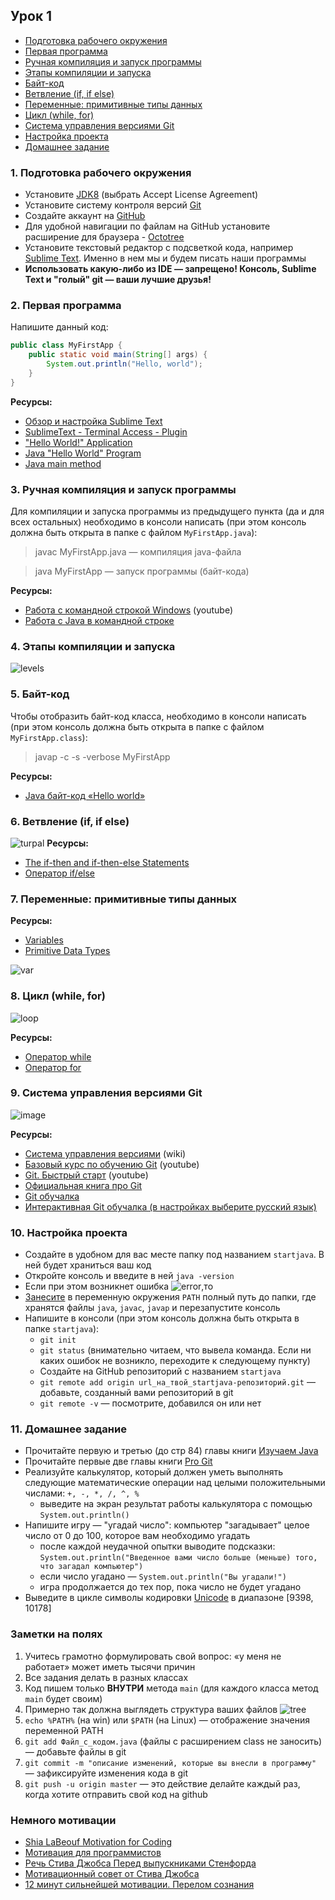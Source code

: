 ## Урок 1

- [Подготовка рабочего окружения](#1)
- [Первая программа](#2)
- [Ручная компиляция и запуск программы](#3)
- [Этапы компиляции и запуска](#4)
- [Байт-код](#5)
- [Ветвление (if, if else)](#6)
- [Переменные: примитивные типы данных](#7)
- [Цикл (while, for)](#8)
- [Система управления версиями Git](#9)
- [Настройка проекта](#10)
- [Домашнее задание](#11)

### <a name="1">1. Подготовка рабочего окружения</a>
- Установите [JDK8](http://www.oracle.com/technetwork/java/javase/downloads/jdk8-downloads-2133151.html) (выбрать Accept License Agreement)
- Установите систему контроля версий [Git](http://git-scm.com/downloads)
- Создайте аккаунт на [GitHub](https://github.com/)
- Для удобной навигации по файлам на GitHub установите расширение для браузера - [Octotree](https://habrahabr.ru/post/223527/)
- Установите текстовый редактор с подсветкой кода, например [Sublime Text](https://www.sublimetext.com/). Именно в нем мы и будем писать наши программы
- **Использовать какую-либо из IDE — запрещено! Консоль, Sublime Text и "голый" git — ваши лучшие друзья!**

### <a name="2">2. Первая программа</a>

Напишите данный код:

``` java
public class MyFirstApp {	
	public static void main(String[] args) {
		System.out.println("Hello, world");
	}
}
```
**Ресурсы:**
- [Обзор и настройка Sublime Text](https://xakep.ru/2014/07/28/sublime-text-not-for-coding/)
- [SublimeText - Terminal Access - Plugin](https://www.youtube.com/watch?v=4hZvb8sr1cE)
- ["Hello World!" Application](https://docs.oracle.com/javase/tutorial/getStarted/application/index.html)
- [Java "Hello World" Program](https://www.journaldev.com/481/java-hello-world-program)
- [Java main method](https://www.journaldev.com/12552/public-static-void-main-string-args-java-main-method)

### <a name="3">3. Ручная компиляция и запуск программы</a>
Для компиляции и запуска программы из предыдущего пункта (да и для всех остальных) необходимо в консоли написать (при этом консоль должна быть открыта в папке с файлом `MyFirstApp.java`):
>javac MyFirstApp.java — компиляция java-файла

>java MyFirstApp — запуск программы (байт-кода)

**Ресурсы:**
- [Работа с командной строкой Windows](https://www.youtube.com/watch?v=8_tkUJhuogA) (youtube)
- [Работа с Java в командной строке](https://habr.com/post/125210/)

### <a name="4">4. Этапы компиляции и запуска</a>
![levels](https://user-images.githubusercontent.com/29703461/39407954-5ff88c7c-4bd7-11e8-96d6-1456d6673a45.png)

### <a name="5">5. Байт-код</a>
Чтобы отобразить байт-код класса, необходимо в консоли написать (при этом консоль должна быть открыта в папке с файлом `MyFirstApp.class`):
>javap -c -s -verbose MyFirstApp

**Ресурсы:**

- [Java байт-код «Hello world»](https://habr.com/post/264919/)

### <a name="6">6. Ветвление (if, if else)</a>
![turpal](https://user-images.githubusercontent.com/29703461/39215173-9afa64b4-481f-11e8-9731-fa60a8439f71.jpg)
**Ресурсы:**

- [The if-then and if-then-else Statements](https://docs.oracle.com/javase/tutorial/java/nutsandbolts/if.html)
- [Оператор if/else](http://pr0java.blogspot.ru/2015/04/ifelse.html)

### <a name="7">7. Переменные: примитивные типы данных</a>
**Ресурсы:**

- [Variables](https://docs.oracle.com/javase/tutorial/java/nutsandbolts/variables.html)
- [Primitive Data Types](https://docs.oracle.com/javase/tutorial/java/nutsandbolts/datatypes.html)

![var](https://user-images.githubusercontent.com/29703461/39386134-d0843ce6-4a7b-11e8-8a0f-94224b256386.png)

### <a name ="8">8. Цикл (while, for)</a>
![loop](https://user-images.githubusercontent.com/29703461/39228479-100883f2-4867-11e8-9d63-5d18e455aaa2.jpeg)

**Ресурсы:**

- [Оператор while](http://pr0java.blogspot.ru/2015/04/java-1.html)
- [Оператор for](http://pr0java.blogspot.ru/2015/04/for-foreach.html)

### <a name ="9">9. Система управления версиями Git</a>
![image](https://cloud.githubusercontent.com/assets/18701152/15219746/9295a2fe-186d-11e6-876b-c61cc9be71e4.png)

**Ресурсы:**

  - [Система управления версиями](https://ru.wikipedia.org/wiki/Система_управления_версиями) (wiki)
  - [Базовый курс по обучению Git](https://www.youtube.com/playlist?list=PLIU76b8Cjem5B3sufBJ_KFTpKkMEvaTQR) (youtube)
  - [Git. Быстрый старт](https://www.youtube.com/watch?v=4-NX17Ip-xQ&list=PLmRNNqEA7JoM77hOJkPrLOfJQGizCLR3P) (youtube)
  - [Официальная книга про Git](https://git-scm.com/book/ru/v2)
  - [Git обучалка](https://githowto.com/ru)
  - [Интерактивная Git обучалка (в настройках выберите русский язык)](http://learngitbranching.js.org)
  
### <a name="10">10. Настройка проекта</a>
- Создайте в удобном для вас месте папку под названием `startjava`. В ней будет храниться ваш код
- Откройте консоль и введите в ней `java -version`
- Если при этом возникнет ошибка
![error](https://user-images.githubusercontent.com/29703461/39296698-4796325e-494a-11e8-8ac5-53cf4b3c3e6d.jpg),то
- [Занесите](https://www.java.com/ru/download/help/path.xml) в переменную окружения `PATH` полный путь до папки, где хранятся файлы `java`, `javac`, `javap` и перезапустите консоль
- Напишите в консоли (при этом консоль должна быть открыта в папке `startjava`): 
  - `git init`
  - `git status` (внимательно читаем, что вывела команда. Если ни каких ошибок не возникло, переходите к следующему пункту)
  - Создайте на GitHub репозиторий с названием `startjava`
  - `git remote add origin url_на_твой_startjava-репозиторий.git` — добавьте, созданный вами репозиторий в git
  - `git remote -v` — посмотрите, добавился он или нет

### <a name="11">11. Домашнее задание</a>
- Прочитайте первую и третью (до стр 84) главы книги [Изучаем Java](https://www.ozon.ru/context/detail/id/7821666/)
- Прочитайте первые две главы книги [Pro Git](https://git-scm.com/book/ru/v2)
- Реализуйте калькулятор, который должен уметь выполнять следующие математические операции над целыми положительными числами: `+, -, *, /, ^, %`
  - выведите на экран результат работы калькулятора с помощью `System.out.println()`
- Напишите игру — "угадай число": компьютер "загадывает" целое число от 0 до 100, которое вам необходимо угадать
  - после каждой неудачной опытки выводите подсказки: `System.out.println("Введенное вами число больше (меньше) того, что загадал компьютер")`
  - если число угадано — `System.out.println("Вы угадали!")`
  - игра продолжается до тех пор, пока число не будет угадано
- Выведите в цикле символы кодировки [Unicode](https://ru.wikipedia.org/wiki/Юникод) в диапазоне [9398, 10178]

### Заметки на полях
1. Учитесь грамотно формулировать свой вопрос: «у меня не работает» может иметь тысячи причин
2. Все задания делать в разных классах
3. Код пишем только **ВНУТРИ** метода `main` (для каждого класса метод `main` будет своим)
4. Примерно так должна выглядеть структура ваших файлов
![tree](https://user-images.githubusercontent.com/29703461/39294598-d3a1c94e-4944-11e8-97f4-84f3bc5d2d6c.png)
5. `echo %PATH%` (на win) или `$PATH` (на Linux) — отображение значения переменной PATH
6. `git add Файл_с_кодом.java` (файлы с расширением class не заносить) — добавьте файлы в git
7. `git commit -m "описание изменений, которые вы внесли в программу"` — зафиксируйте изменения кода в git
8. `git push -u origin master` — это действие делайте каждый раз, когда хотите отправить свой код на github

### Немного мотивации
- [Shia LaBeouf Motivation for Coding](https://youtu.be/J1usv2Hn-pU)
- [Мотивация для программистов](https://www.youtube.com/watch?v=NOVaNe3jx6c)
- [Речь Стива Джобса Перед выпускниками Стенфорда](https://www.youtube.com/watch?v=WVz9E7o1mmk)
- [Мотивационный совет от Стива Джобса](https://www.youtube.com/watch?v=Z2qSUZ1o47U)
- [12 минут сильнейшей мотивации. Перелом сознания](https://www.youtube.com/watch?v=69MkvKrraC0)

